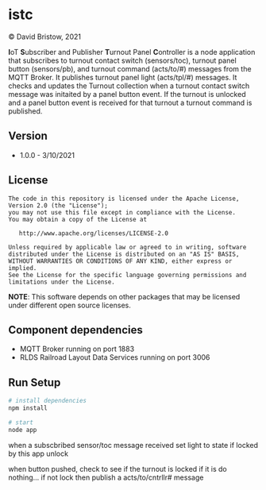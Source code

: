 # istc
&copy; David Bristow, 2021

**I**oT **S**ubscriber and Publisher **T**urnout Panel **C**ontroller is a node application that subscribes to turnout contact switch (sensors/toc), turnout panel button (sensors/pb), and turnout command (acts/to/#) messages from the MQTT Broker. It publishes turnout panel light (acts/tpl/#) messages. It checks and updates the Turnout collection when a turnout contact switch message was initaited by a panel button event. If the turnout is unlocked and a panel button event is received for that turnout a turnout command is published.

## Version
* 1.0.0 - 3/10/2021

## License

    The code in this repository is licensed under the Apache License, Version 2.0 (the "License");
    you may not use this file except in compliance with the License.
    You may obtain a copy of the License at

       http://www.apache.org/licenses/LICENSE-2.0

    Unless required by applicable law or agreed to in writing, software
    distributed under the License is distributed on an "AS IS" BASIS,
    WITHOUT WARRANTIES OR CONDITIONS OF ANY KIND, either express or implied.
    See the License for the specific language governing permissions and
    limitations under the License.

**NOTE**: This software depends on other packages that may be licensed under different open source licenses.


## Component dependencies
* MQTT Broker running on port 1883
* RLDS Railroad Layout Data Services running on port 3006

## Run Setup

``` bash
# install dependencies
npm install

# start
node app
```

when a subscbribed sensor/toc message received set light to state if locked by this app unlock

when button pushed, check to see if the turnout is locked if it is do nothing... if not lock then publish a acts/to/cntrllr# message


